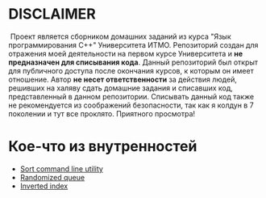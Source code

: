 # DISCLAIMER

​		Проект является сборником домашних заданий из курса "Язык программирования C++" Университета ИТМО. Репозиторий создан для отражения моей деятельности на первом курсе Университета и **не предназначен для списывания кода**. Данный репозиторий был открыт для публичного доступа после окончания курсов, к которым он имеет отношение.  Автор **не несет ответственности** за действия людей, решивших на халяву сдать домашние задания и списавших код, представленный в данном репозитории. Списывать данный код также не рекомендуется из соображений безопасности, так как я колдун в 7 поколении и тут все проклято. Приятного просмотра!



# Кое-что из внутренностей

- [Sort command line utility](https://github.com/Mr3zee/ITMO-CPP-Course-2020/tree/master/sort-k-t-Mr3zee/src)
- [Randomized queue](https://github.com/Mr3zee/ITMO-CPP-Course-2020/tree/master/randomized-queue-Mr3zee/src)
- [Inverted index](https://github.com/Mr3zee/ITMO-CPP-Course-2020/tree/master/inverted-index-Mr3zee/src)

